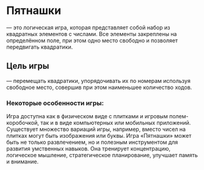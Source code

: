 # Пятнашки
— это логическая игра, которая представляет собой набор из квадратных элементов с числами. Все элементы закреплены на определённом поле, при этом одно место свободно и позволяет передвигать квадратики.
## Цель игры 
— перемещать квадратики, упорядочивать их по номерам используя свободное место, совершив при этом наименьшее количество ходов.
### Некоторые особенности игры:
Игра доступна как в физическом виде с плитками и игровым полем-коробочкой, так и в виде компьютерных или мобильных приложений.
Существует множество вариаций игры, например, вместо чисел на плитках могут быть изображения или буквы.
Игра «Пятнашки» может быть не только развлечением, но и полезным инструментом для развития умственных навыков. Она тренирует концентрацию, логическое мышление, стратегическое планирование, улучшает память и внимание.
